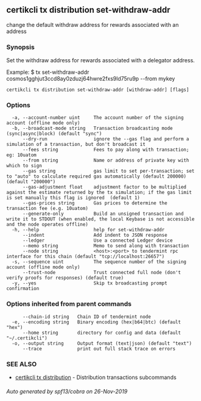 ## certikcli tx distribution set-withdraw-addr

change the default withdraw address for rewards associated with an address

### Synopsis

Set the withdraw address for rewards associated with a delegator address.

Example:
$ <appcli> tx set-withdraw-addr cosmos1gghjut3ccd8ay0zduzj64hwre2fxs9ld75ru9p --from mykey

```
certikcli tx distribution set-withdraw-addr [withdraw-addr] [flags]
```

### Options

```
  -a, --account-number uint     The account number of the signing account (offline mode only)
  -b, --broadcast-mode string   Transaction broadcasting mode (sync|async|block) (default "sync")
      --dry-run                 ignore the --gas flag and perform a simulation of a transaction, but don't broadcast it
      --fees string             Fees to pay along with transaction; eg: 10uatom
      --from string             Name or address of private key with which to sign
      --gas string              gas limit to set per-transaction; set to "auto" to calculate required gas automatically (default 200000) (default "200000")
      --gas-adjustment float    adjustment factor to be multiplied against the estimate returned by the tx simulation; if the gas limit is set manually this flag is ignored  (default 1)
      --gas-prices string       Gas prices to determine the transaction fee (e.g. 10uatom)
      --generate-only           Build an unsigned transaction and write it to STDOUT (when enabled, the local Keybase is not accessible and the node operates offline)
  -h, --help                    help for set-withdraw-addr
      --indent                  Add indent to JSON response
      --ledger                  Use a connected Ledger device
      --memo string             Memo to send along with transaction
      --node string             <host>:<port> to tendermint rpc interface for this chain (default "tcp://localhost:26657")
  -s, --sequence uint           The sequence number of the signing account (offline mode only)
      --trust-node              Trust connected full node (don't verify proofs for responses) (default true)
  -y, --yes                     Skip tx broadcasting prompt confirmation
```

### Options inherited from parent commands

```
      --chain-id string   Chain ID of tendermint node
  -e, --encoding string   Binary encoding (hex|b64|btc) (default "hex")
      --home string       directory for config and data (default "~/.certikcli")
  -o, --output string     Output format (text|json) (default "text")
      --trace             print out full stack trace on errors
```

### SEE ALSO

* [certikcli tx distribution](certikcli_tx_distribution.md)	 - Distribution transactions subcommands

###### Auto generated by spf13/cobra on 26-Nov-2019

